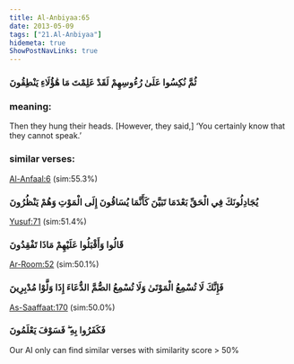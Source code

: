 ```yaml
---
title: Al-Anbiyaa:65
date: 2013-05-09
tags: ["21.Al-Anbiyaa"]
hidemeta: true 
ShowPostNavLinks: true 
---
```

### ثُمَّ نُكِسُوا عَلَىٰ رُءُوسِهِمْ لَقَدْ عَلِمْتَ مَا هَٰؤُلَاءِ يَنْطِقُونَ
### meaning: 
Then they hung their heads. [However, they said,] ‘You certainly know that they cannot speak.’
### similar verses: 

[Al-Anfaal:6](/8/6) (sim:55.3%)

### يُجَادِلُونَكَ فِي الْحَقِّ بَعْدَمَا تَبَيَّنَ كَأَنَّمَا يُسَاقُونَ إِلَى الْمَوْتِ وَهُمْ يَنْظُرُونَ

[Yusuf:71](/12/71) (sim:51.4%)

### قَالُوا وَأَقْبَلُوا عَلَيْهِمْ مَاذَا تَفْقِدُونَ

[Ar-Room:52](/30/52) (sim:50.1%)

### فَإِنَّكَ لَا تُسْمِعُ الْمَوْتَىٰ وَلَا تُسْمِعُ الصُّمَّ الدُّعَاءَ إِذَا وَلَّوْا مُدْبِرِينَ

[As-Saaffaat:170](/37/170) (sim:50.0%)

### فَكَفَرُوا بِهِ ۖ فَسَوْفَ يَعْلَمُونَ

Our AI only can find similar verses with similarity score > 50% 
